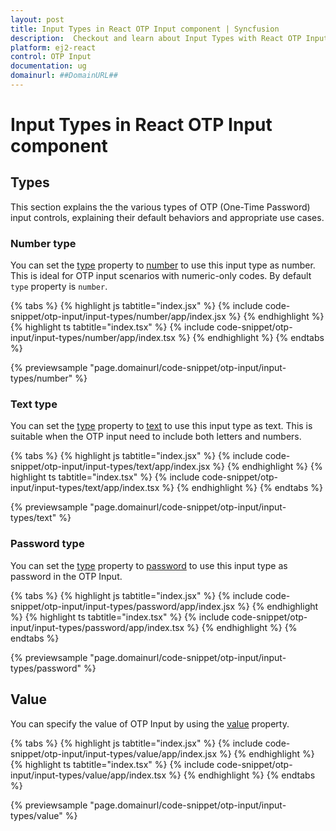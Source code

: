 ```yaml
---
layout: post
title: Input Types in React OTP Input component | Syncfusion
description:  Checkout and learn about Input Types with React OTP Input component of Syncfusion Essential JS 2 and more.
platform: ej2-react
control: OTP Input
documentation: ug
domainurl: ##DomainURL##
---
```


# Input Types in React OTP Input component

## Types

This section explains the the various types of OTP (One-Time Password) input controls, explaining their default behaviors and appropriate use cases.

### Number type

You can set the [type](https://ej2.syncfusion.com/react/documentation/api/otp-input/#type) property to [number](https://ej2.syncfusion.com/react/documentation/api/otp-input/otpInputType/) to use this input type as number. This is ideal for OTP input scenarios with numeric-only codes. By default `type` property is `number`.

{% tabs %}
{% highlight js tabtitle="index.jsx" %}
{% include code-snippet/otp-input/input-types/number/app/index.jsx %}
{% endhighlight %}
{% highlight ts tabtitle="index.tsx" %}
{% include code-snippet/otp-input/input-types/number/app/index.tsx %}
{% endhighlight %}
{% endtabs %}

{% previewsample "page.domainurl/code-snippet/otp-input/input-types/number" %}

### Text type

You can set the [type](https://ej2.syncfusion.com/react/documentation/api/otp-input/#type) property to [text](https://ej2.syncfusion.com/react/documentation/api/otp-input/otpInputType/) to use this input type as text. This is suitable when the OTP input need to include both letters and numbers.

{% tabs %}
{% highlight js tabtitle="index.jsx" %}
{% include code-snippet/otp-input/input-types/text/app/index.jsx %}
{% endhighlight %}
{% highlight ts tabtitle="index.tsx" %}
{% include code-snippet/otp-input/input-types/text/app/index.tsx %}
{% endhighlight %}
{% endtabs %}

{% previewsample "page.domainurl/code-snippet/otp-input/input-types/text" %}

### Password type

You can set the [type](https://ej2.syncfusion.com/react/documentation/api/otp-input/#type) property to [password](https://ej2.syncfusion.com/react/documentation/api/otp-input/otpInputType/) to use this input type as password in the OTP Input.

{% tabs %}
{% highlight js tabtitle="index.jsx" %}
{% include code-snippet/otp-input/input-types/password/app/index.jsx %}
{% endhighlight %}
{% highlight ts tabtitle="index.tsx" %}
{% include code-snippet/otp-input/input-types/password/app/index.tsx %}
{% endhighlight %}
{% endtabs %}

{% previewsample "page.domainurl/code-snippet/otp-input/input-types/password" %}

## Value

You can specify the value of OTP Input by using the [value](https://ej2.syncfusion.com/react/documentation/api/otp-input/#value) property.

{% tabs %}
{% highlight js tabtitle="index.jsx" %}
{% include code-snippet/otp-input/input-types/value/app/index.jsx %}
{% endhighlight %}
{% highlight ts tabtitle="index.tsx" %}
{% include code-snippet/otp-input/input-types/value/app/index.tsx %}
{% endhighlight %}
{% endtabs %}

{% previewsample "page.domainurl/code-snippet/otp-input/input-types/value" %}
